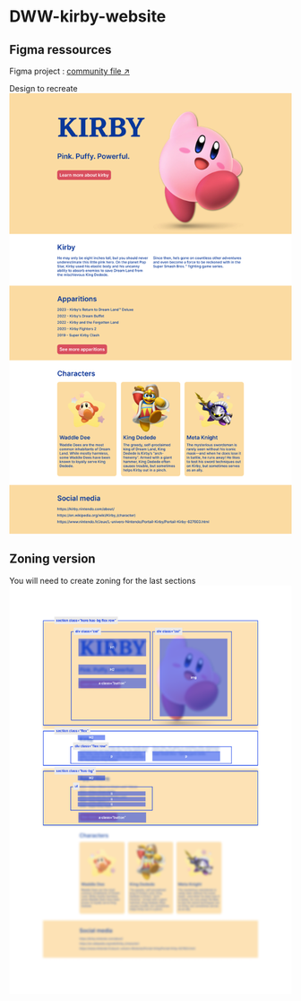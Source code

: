 # DWW-kirby-website

## Figma ressources
Figma project : [community file ↗](https://www.figma.com/community/file/1563527584564117737)

Design to recreate
![layout we will recreate](assets/layout.jpg)

## Zoning version
You will need to create zoning for the last sections
![zoning](assets/layout-zoning.png)